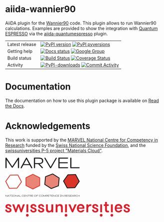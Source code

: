 # aiida-wannier90
AiiDA plugin for the [Wannier90](http://www.wannier.org) code. 
This plugin allows to run Wannier90 calculations.
Examples are provided to show the integration with [Quantum ESPRESSO](https://www.quantum-espresso.org) via the [aiida-quantumespresso](https://github.com/aiidateam/aiida-quantumespresso) plugin.

|     | |
|-----|----------------------------------------------------------------------------|
|Latest release| [![PyPI version](https://badge.fury.io/py/aiida-wannier90.svg)](https://badge.fury.io/py/aiida-wannier90) [![PyPI pyversions](https://img.shields.io/pypi/pyversions/aiida-wannier90.svg)](https://pypi.python.org/pypi/aiida-wannier90/) |
|Getting help| [![Docs status](https://readthedocs.org/projects/aiida-wannier90/badge)](http://aiida-wannier90.readthedocs.io/) [![Google Group](https://img.shields.io/badge/-Google%20Group-lightgrey.svg)](https://groups.google.com/forum/#!forum/aiidausers)
|Build status| [![Build Status](https://github.com/aiidateam/aiida-wannier90/actions/workflows/ci.yml/badge.svg)](https://github.com/aiidateam/aiida-wannier90/actions) [![Coverage Status](https://codecov.io/gh/aiidateam/aiida-wannier90/branch/develop/graph/badge.svg)](https://codecov.io/gh/aiidateam/aiida-wannier90) |
|Activity| [![PyPI-downloads](https://img.shields.io/pypi/dm/aiida-wannier90.svg?style=flat)](https://pypistats.org/packages/aiida-wannier90) [![Commit Activity](https://img.shields.io/github/commit-activity/m/aiidateam/aiida-wannier90.svg)](https://github.com/aiidateam/aiida-wannier90/pulse)

# Documentation
The documentation on how to use this plugin package is available on [Read the Docs](http://aiida-wannier90.readthedocs.io/).

# Acknowledgements

This work is supported by the [MARVEL National Centre for Competency in Research](<http://nccr-marvel.ch>) funded by the [Swiss National Science Foundation](<http://www.snf.ch/en>), and the [swissuniversities P-5 project "Materials Cloud"](<https://www.materialscloud.org/swissuniversities>).

![MARVEL](miscellaneous/logos/MARVEL.png)

![swissuniversities](miscellaneous/logos/swissuniversities.png)

